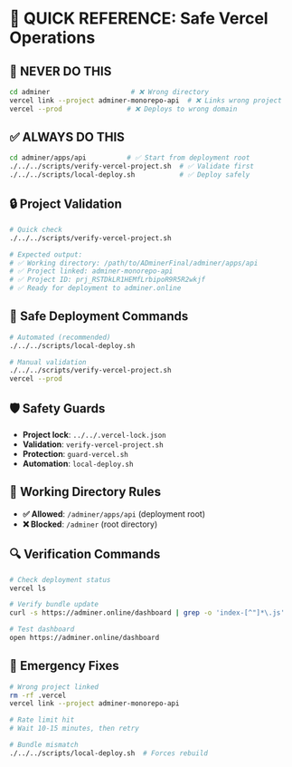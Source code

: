 # 🚀 QUICK REFERENCE: Safe Vercel Operations

## 🚨 NEVER DO THIS
```bash
cd adminer                    # ❌ Wrong directory
vercel link --project adminer-monorepo-api  # ❌ Links wrong project
vercel --prod                # ❌ Deploys to wrong domain
```

## ✅ ALWAYS DO THIS
```bash
cd adminer/apps/api          # ✅ Start from deployment root
./../../scripts/verify-vercel-project.sh  # ✅ Validate first
./../../scripts/local-deploy.sh           # ✅ Deploy safely
```

## 🔒 Project Validation
```bash
# Quick check
./../../scripts/verify-vercel-project.sh

# Expected output:
# ✅ Working directory: /path/to/ADminerFinal/adminer/apps/api
# ✅ Project linked: adminer-monorepo-api
# ✅ Project ID: prj_RSTDkLR1HEMfLrbipoR9R5R2wkjf
# ✅ Ready for deployment to adminer.online
```

## 🚀 Safe Deployment Commands
```bash
# Automated (recommended)
./../../scripts/local-deploy.sh

# Manual validation
./../../scripts/verify-vercel-project.sh
vercel --prod
```

## 🛡️ Safety Guards
- **Project lock**: `../../.vercel-lock.json`
- **Validation**: `verify-vercel-project.sh`
- **Protection**: `guard-vercel.sh`
- **Automation**: `local-deploy.sh`

## 📍 Working Directory Rules
- **✅ Allowed**: `/adminer/apps/api` (deployment root)
- **❌ Blocked**: `/adminer` (root directory)

## 🔍 Verification Commands
```bash
# Check deployment status
vercel ls

# Verify bundle update
curl -s https://adminer.online/dashboard | grep -o 'index-[^"]*\.js'

# Test dashboard
open https://adminer.online/dashboard
```

## 🚨 Emergency Fixes
```bash
# Wrong project linked
rm -rf .vercel
vercel link --project adminer-monorepo-api

# Rate limit hit
# Wait 10-15 minutes, then retry

# Bundle mismatch
./../../scripts/local-deploy.sh  # Forces rebuild
``` 